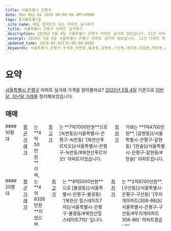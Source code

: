 ```yaml
---
title: 서울특별시 은평구
date: Mon May 04 2020 00:00:00 GMT+0900
tags: [서울특별시]
_site_name: 매일 업데이트 되는 아파트 실거래가
_title: 서울특별시 은평구 아파트 실거래가
_description: 2020년 5월 4일 서울특별시 은평구 아파트 실거래 정보입니다. 11건 아파트 정보가 있습니다.
_excerpt: 2020년 5월 4일 서울특별시 은평구 아파트 실거래 정보입니다. 11건 아파트 정보가 있습니다.
_updated_time: 2020-05-03T15:00:00.000Z
_keywords: 서울특별시,은평구,수색동,녹번동,불광동,갈현동,구산동,대조동,응암동,역촌동,신사동,증산동,진관동
---
```



# 요약
<ins>서울특별시 은평구</ins> 아파트 실거래 가격을 알아볼까요? <ins>2020년 5월 4일</ins> 기준으로 <ins>이번달, 지난달 거래</ins>를 정리해보았습니다.

## 매매
<div class="container">
<div class="six columns" markdown="1">
#### 10평대
<ins>평균 거래가</ins>는 **4억50만원**이며, <ins>최고가</ins>는 **7억7000만원**으로 [녹번동](/서울특별시-은평구-녹번동) '[북한산푸르지오](/서울특별시-은평구-녹번동/#북한산푸르지오)' 아파트이었습니다. <ins>최저가</ins> 거래는 **1억4700만원**, [갈현동](/서울특별시-은평구-갈현동) '[한솔](/서울특별시-은평구-갈현동/#한솔)' 아파트입니다.
</div>
<div class="six columns" markdown="1">
#### 20평대
<ins>평균 거래가</ins>는 **4억8326만원**이었으며, <ins>최고가</ins>는 **8억5000만원**으로 [불광동](/서울특별시-은평구-불광동) '[북한산 힐스테이트7차](/서울특별시-은평구-불광동/#북한산힐스테이트7차)' 입니다. <ins>최저가</ins>는 **2억8700만원**, [구산동](/서울특별시-은평구-구산동) '[무지개아파트(308-86)](/서울특별시-은평구-구산동/#무지개아파트308-86)' 아파트였습니다.
</div>
</div>
<div class="container">
<div class="twelve columns" markdown="1">
#### 30평대
<ins>평균 거래가</ins>는 **7억9150만원**이었습니다. <ins>최고가</ins>는 **8억3500만원**으로 [불광동](/서울특별시-은평구-불광동) '[라이프미성](/서울특별시-은평구-불광동/#라이프미성)' 아파트였네요. <ins>최저가</ins>는 **7억4800만원**으로 [진관동](/서울특별시-은평구-진관동) '[제각말(푸르지오8단지)](/서울특별시-은평구-진관동/#제각말푸르지오8단지)' 아파트이었습니다.
</div>
</div>
## 전세
<div class="container">
<div class="six columns" markdown="1">
#### 10평대
<ins>평균 거래가</ins>는 **2억6193만원**이며, <ins>최고가</ins>는 **4억5000만원**으로 [녹번동](/서울특별시-은평구-녹번동) '[래미안베라힐즈](/서울특별시-은평구-녹번동/#래미안베라힐즈)' 아파트이었습니다. <ins>최저가</ins> 거래는 **6371만원**, [진관동](/서울특별시-은평구-진관동) '[은평뉴타운 박석고개(힐스테이트1단지임대)](/서울특별시-은평구-진관동/#은평뉴타운박석고개힐스테이트1단지임대)' 아파트입니다.
</div>
<div class="six columns" markdown="1">
#### 20평대
<ins>평균 거래가</ins>는 **2억9540만원**이었으며, <ins>최고가</ins>는 **6억5000만원**으로 [녹번동](/서울특별시-은평구-녹번동) '[래미안베라힐즈](/서울특별시-은평구-녹번동/#래미안베라힐즈)' 입니다. <ins>최저가</ins>는 **7000만원**, [갈현동](/서울특별시-은평구-갈현동) '[인우(281-236)](/서울특별시-은평구-갈현동/#인우281-236)' 아파트였습니다.
</div>
</div>
<div class="container">
<div class="six columns" markdown="1">
#### 30평대
<ins>평균 거래가</ins>는 **4억4167만원**이었으며, <ins>최고가</ins>는 **6억3000만원**으로 [불광동](/서울특별시-은평구-불광동) '[북한산 힐스테이트7차](/서울특별시-은평구-불광동/#북한산힐스테이트7차)' 입니다. <ins>최저가</ins>는 **2억3000만원**, [진관동](/서울특별시-은평구-진관동) '[은평뉴타운상림마을(롯데캐슬A-12)](/서울특별시-은평구-진관동/#은평뉴타운상림마을롯데캐슬A-12)' 아파트였습니다.
</div>
<div class="six columns" markdown="1">
#### 40평대
<ins>평균 거래가</ins>는 **5억2000만원**이었습니다. <ins>최고가</ins>는 **5억7000만원**으로 [진관동](/서울특별시-은평구-진관동) '[은평뉴타운 마고정(동부센트레빌11단지)](/서울특별시-은평구-진관동/#은평뉴타운마고정동부센트레빌11단지)' 아파트였네요. <ins>최저가</ins>는 **4억9000만원**으로 [진관동](/서울특별시-은평구-진관동) '[은평뉴타운상림마을(롯데캐슬A-1)](/서울특별시-은평구-진관동/#은평뉴타운상림마을롯데캐슬A-1)' 아파트이었습니다.
</div>
</div>
<div class="container">
<div class="twelve columns" markdown="1">
#### 50평대
<ins>평균 거래가</ins>는 **5억4000만원**이었으며, <ins>최고가</ins>는 **6억원**으로 [진관동](/서울특별시-은평구-진관동) '[은평뉴타운 마고정2단지](/서울특별시-은평구-진관동/#은평뉴타운마고정2단지)' 입니다. <ins>최저가</ins>는 **4억8000만원**, [진관동](/서울특별시-은평구-진관동) '[은평뉴타운 구파발(삼성래미안9단지)](/서울특별시-은평구-진관동/#은평뉴타운구파발삼성래미안9단지)' 아파트였습니다.
</div>
</div>


<br>
# 신규 등록된 실거래가 목록
- 2020년 5월 4일 **0** 건의 실거래가가 추가 되었습니다.
- 지역을 클릭하면 상세 내역을 확인할 수 있습니다.
<br><br>

| 지역 | 오늘 등록 | 이번달 | 지난달 |
|:---|:---:|:---:|:---:|
| [진관동]({% post_url /2020-05-04-서울특별시 은평구-진관동 %}) | 0 | 1 | 114|
| [불광동]({% post_url /2020-05-04-서울특별시 은평구-불광동 %}) | 0 | 0 | 49|
| [응암동]({% post_url /2020-05-04-서울특별시 은평구-응암동 %}) | 0 | 0 | 36|
| [신사동]({% post_url /2020-05-04-서울특별시 은평구-신사동 %}) | 0 | 1 | 31|
| [녹번동]({% post_url /2020-05-04-서울특별시 은평구-녹번동 %}) | 0 | 0 | 27|
| [대조동]({% post_url /2020-05-04-서울특별시 은평구-대조동 %}) | 0 | 0 | 23|
| [갈현동]({% post_url /2020-05-04-서울특별시 은평구-갈현동 %}) | 0 | 0 | 15|
| [구산동]({% post_url /2020-05-04-서울특별시 은평구-구산동 %}) | 0 | 0 | 8|
| [증산동]({% post_url /2020-05-04-서울특별시 은평구-증산동 %}) | 0 | 0 | 8|
| [수색동]({% post_url /2020-05-04-서울특별시 은평구-수색동 %}) | 0 | 0 | 7|
| [역촌동]({% post_url /2020-05-04-서울특별시 은평구-역촌동 %}) | 0 | 0 | 4|

<p align="center"><br><img src="https://via.placeholder.com/700x120"><br></p>
